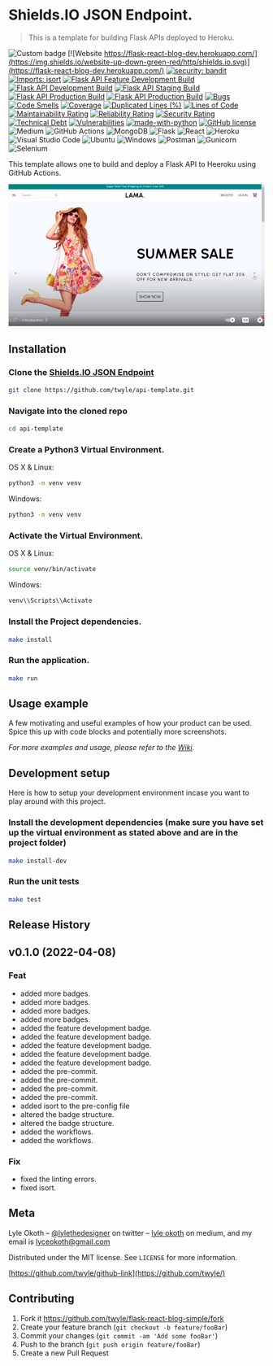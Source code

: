 # Shields.IO JSON Endpoint.
> This is a template for building Flask APIs deployed to Heroku.

![Custom badge](https://img.shields.io/endpoint?url=https%3A%2F%2Flyle-io-server-dev.herokuapp.com%2Fapi%2Fv1%2Fdata)
[![Website https://flask-react-blog-dev.herokuapp.com/](https://img.shields.io/website-up-down-green-red/http/shields.io.svg)](https://flask-react-blog-dev.herokuapp.com/)
[![security: bandit][bandit-image]][bandit-url]
[![Imports: isort][isort-image]][isort-url]
[![Flask API Feature Development Build][feature-development-image]][feature-development-url]
[![Flask API Development Build][development-image]][development-url]
[![Flask API Staging Build][staging-image]][staging-url]
[![Flask API Production Build][staging-image]][production-url]
[![Flask API Production Build][production-image]][production-url]
[![Bugs](https://sonarcloud.io/api/project_badges/measure?project=twyle_flask-react-blog-simple&metric=bugs)](https://sonarcloud.io/summary/new_code?id=twyle_flask-react-blog-simple)
[![Code Smells](https://sonarcloud.io/api/project_badges/measure?project=twyle_flask-react-blog-simple&metric=code_smells)](https://sonarcloud.io/summary/new_code?id=twyle_flask-react-blog-simple)
[![Coverage](https://sonarcloud.io/api/project_badges/measure?project=twyle_flask-react-blog-simple&metric=coverage)](https://sonarcloud.io/summary/new_code?id=twyle_flask-react-blog-simple)
[![Duplicated Lines (%)](https://sonarcloud.io/api/project_badges/measure?project=twyle_flask-react-blog-simple&metric=duplicated_lines_density)](https://sonarcloud.io/summary/new_code?id=twyle_flask-react-blog-simple)
[![Lines of Code](https://sonarcloud.io/api/project_badges/measure?project=twyle_flask-react-blog-simple&metric=ncloc)](https://sonarcloud.io/summary/new_code?id=twyle_flask-react-blog-simple)
[![Maintainability Rating](https://sonarcloud.io/api/project_badges/measure?project=twyle_flask-react-blog-simple&metric=sqale_rating)](https://sonarcloud.io/summary/new_code?id=twyle_flask-react-blog-simple)
[![Reliability Rating](https://sonarcloud.io/api/project_badges/measure?project=twyle_flask-react-blog-simple&metric=reliability_rating)](https://sonarcloud.io/summary/new_code?id=twyle_flask-react-blog-simple)
[![Security Rating](https://sonarcloud.io/api/project_badges/measure?project=twyle_flask-react-blog-simple&metric=security_rating)](https://sonarcloud.io/summary/new_code?id=twyle_flask-react-blog-simple)
[![Technical Debt](https://sonarcloud.io/api/project_badges/measure?project=twyle_flask-react-blog-simple&metric=sqale_index)](https://sonarcloud.io/summary/new_code?id=twyle_flask-react-blog-simple)
[![Vulnerabilities](https://sonarcloud.io/api/project_badges/measure?project=twyle_flask-react-blog-simple&metric=vulnerabilities)](https://sonarcloud.io/summary/new_code?id=twyle_flask-react-blog-simple)
[![made-with-python](https://img.shields.io/badge/Made%20with-Python-1f425f.svg)](https://www.python.org/)
[![GitHub license](https://img.shields.io/github/license/Naereen/StrapDown.js.svg)](https://github.com/Naereen/StrapDown.js/blob/master/LICENSE)
![Medium](https://img.shields.io/badge/Medium-12100E?style=for-the-badge&logo=medium&logoColor=white)
![GitHub Actions](https://img.shields.io/badge/github%20actions-%232671E5.svg?style=for-the-badge&logo=githubactions&logoColor=white)
![MongoDB](https://img.shields.io/badge/MongoDB-%234ea94b.svg?style=for-the-badge&logo=mongodb&logoColor=white)
![Flask](https://img.shields.io/badge/flask-%23000.svg?style=for-the-badge&logo=flask&logoColor=white)
![React](https://img.shields.io/badge/react-%2320232a.svg?style=for-the-badge&logo=react&logoColor=%2361DAFB)
![Heroku](https://img.shields.io/badge/heroku-%23430098.svg?style=for-the-badge&logo=heroku&logoColor=white)
![Visual Studio Code](https://img.shields.io/badge/Visual%20Studio%20Code-0078d7.svg?style=for-the-badge&logo=visual-studio-code&logoColor=white)
![Ubuntu](https://img.shields.io/badge/Ubuntu-E95420?style=for-the-badge&logo=ubuntu&logoColor=white)
![Windows](https://img.shields.io/badge/Windows-0078D6?style=for-the-badge&logo=windows&logoColor=white)
![Postman](https://img.shields.io/badge/Postman-FF6C37?style=for-the-badge&logo=postman&logoColor=white)
![Gunicorn](https://img.shields.io/badge/gunicorn-%298729.svg?style=for-the-badge&logo=gunicorn&logoColor=white)
![Selenium](https://img.shields.io/badge/-selenium-%43B02A?style=for-the-badge&logo=selenium&logoColor=white)

This template allows one to build and deploy a Flask API to Heeroku using GitHub Actions.

![](header.png)

## Installation

### Clone the [Shields.IO JSON Endpoint](https://github.com/twyle/api-template.git)

```sh
git clone https://github.com/twyle/api-template.git
```

### Navigate into the cloned repo

```sh
cd api-template
```

### Create a Python3 Virtual Environment.

OS X & Linux:

```sh
python3 -m venv venv
```

Windows:

```sh
python3 -m venv venv
```

### Activate the Virtual Environment.

OS X & Linux:

```sh
source venv/bin/activate
```

Windows:

```sh
venv\\Scripts\\Activate
```

### Install the Project dependencies.

```sh
make install
```

### Run the application.

```sh
make run
```

## Usage example

A few motivating and useful examples of how your product can be used. Spice this up with code blocks and potentially more screenshots.

_For more examples and usage, please refer to the [Wiki][wiki]._

## Development setup

Here is how to setup your development environment incase you want to play around with this project.

### Install the development dependencies (make sure you have set up the virtual environment as stated above and are in the project folder)

```sh
make install-dev
```

### Run the unit tests

```sh
make test
```

## Release History

## v0.1.0 (2022-04-08)

### Feat

- added more badges.
- added more badges.
- added more badges.
- added more badges.
- added the feature development badge.
- added the feature development badge.
- added the feature development badge.
- added the feature development badge.
- added the feature development badge.
- added the pre-commit.
- added the pre-commit.
- added the pre-commit.
- added the pre-commit.
- added isort to the pre-config file
- altered the badge structure.
- altered the badge structure.
- added the workflows.
- added the workflows.

### Fix

- fixed the linting errors.
- fixed isort.



## Meta

Lyle Okoth – [@lylethedesigner](https://twitter.com/lylethedesigner) on twitter – [lyle okoth](https://medium.com/@lyle-okoth) on medium, and my email is lyceokoth@gmail.com

Distributed under the MIT license. See ``LICENSE`` for more information.

[https://github.com/twyle/github-link](https://github.com/twyle/)

## Contributing

1. Fork it https://github.com/twyle/flask-react-blog-simple/fork
2. Create your feature branch (`git checkout -b feature/fooBar`)
3. Commit your changes (`git commit -am 'Add some fooBar'`)
4. Push to the branch (`git push origin feature/fooBar`)
5. Create a new Pull Request

<!-- Markdown link & img dfn's -->
[wiki]: https://github.com/yourname/yourproject/wiki

[bandit-image]: https://img.shields.io/badge/security-bandit-yellow.svg
[bandit-url]: https://github.com/PyCQA/bandit

[isort-image]: https://img.shields.io/badge/%20imports-isort-%231674b1?style=flat&labelColor=ef8336
[isort-url]: https://pycqa.github.io/isort/

[feature-development-image]: https://github.com/twyle/flask-react-blog-simple/actions/workflows/feature-development-workflow.yml/badge.svg?branch=feature%2Fworkflows
[feature-development-url]: https://github.com/twyle/flask-react-blog-simple/actions/workflows/feature-development-workflow.yml

[development-image]: https://github.com/twyle/flask-react-blog-simple/actions/workflows/development-workflow.yml/badge.svg
[development-url]: https://github.com/twyle/flask-react-blog-simple/actions/workflows/development-workflow.yml

[staging-image]: https://github.com/twyle/flask-react-blog-simple/actions/workflows/staging-workflow.yml/badge.svg
[staging-url]: https://github.com/twyle/flask-react-blog-simple/actions/workflows/staging-workflow.yml

[production-image]: https://github.com/twyle/flask-react-blog-simple/actions/workflows/production-workflow.yml/badge.svg
[production-url]: https://github.com/twyle/flask-react-blog-simple/actions/workflows/production-workflow.yml
